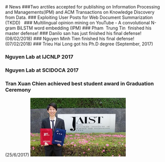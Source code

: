 <markdown>
# News
###Two arctiles accepted for publishing on Information Processing and Managements(IPM) and  ACM Transactions on Knowledge Discovery from Data.
### Exploiting User Posts for Web Document Summarization (TKDD)  
  ### Multilingual opinion mining on YouTube - A convolutional N-gram BiLSTM word embedding (IPM)
### Pham  Trung Tin  finished his master defense!
### Danilo san has just finished his final defense! 
(08/02/2018)
### Nguyen Minh Tien finished his final defense! 
(07/02/2018)
  ### Trieu Hai Long got his Ph.D degree (September, 2017)

### Nguyen Lab at IJCNLP 2017

### Nguyen Lab at SCIDOCA 2017


### Tran Xuan Chien achieved best student award in Graduation Ceremony
(25/6/2017)
![Image](img/2017-tran-xuan-chien-best-student-award.jpg)

</markdown>
